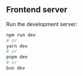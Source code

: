 ## Frontend server

Run the development server:

```bash
npm run dev
# or
yarn dev
# or
pnpm dev
# or
bun dev
```

